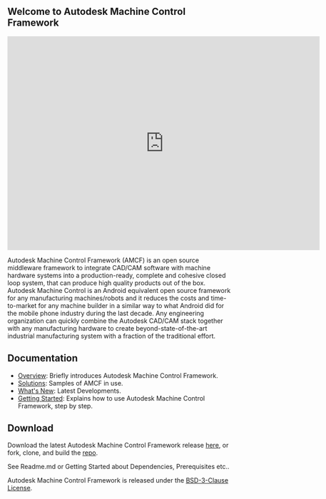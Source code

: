 ## Welcome to Autodesk Machine Control Framework

<div class="embed-container">
  <iframe
      src="https://www.youtube.com/embed/jR1DZRMFpZw"
      width="700"
      height="480"
      frameborder="0"
      allowfullscreen="">
  </iframe>
</div>


Autodesk Machine Control Framework (AMCF) is an open source middleware framework to integrate CAD/CAM software with machine hardware systems into a production-ready, complete and cohesive closed loop system, that can produce high quality products out of the box. Autodesk Machine Control is an Android equivalent open source framework for any manufacturing machines/robots and it reduces the costs and time-to-market for any machine builder in a similar way to what Android did for the mobile phone industry during the last decade. Any engineering organization can quickly combine the Autodesk CAD/CAM stack together with any manufacturing hardware to create beyond-state-of-the-art industrial manufacturing system with a fraction of the traditional effort.


## Documentation
- [Overview](overview.md): Briefly introduces Autodesk Machine Control Framework.
- [Solutions](solutions.md): Samples of AMCF in use.
- [What's New](whatsnew.md): Latest Developments.
- [Getting Started](getting_started/): Explains how to use Autodesk Machine Control Framework, step by step.

## Download

Download the latest Autodesk Machine Control Framework release [here](https://github.com/Autodesk/AutodeskMachineControlFramework/releases), or fork, clone, and build the [repo](https://github.com/Autodesk/AutodeskMachineControlFramework).

See Readme.md or Getting Started about Dependencies, Prerequisites etc..

Autodesk Machine Control Framework is released under the [BSD-3-Clause License](https://github.com/Autodesk/AutodeskMachineControlFramework/blob/master/LICENSE.md).
